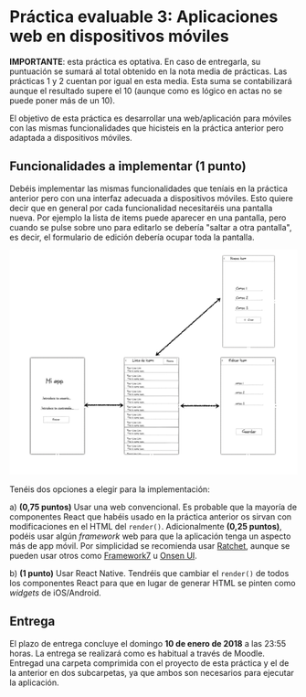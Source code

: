 # Práctica evaluable 3: Aplicaciones web en dispositivos móviles

**IMPORTANTE**: esta práctica es optativa. En caso de entregarla, su puntuación se sumará al total obtenido en la nota media de prácticas. Las prácticas 1 y 2 cuentan por igual en esta media. Esta suma se contabilizará aunque el resultado supere el 10 (aunque como es lógico en actas no se puede poner más de un 10). 

El objetivo de esta práctica es desarrollar una web/aplicación para móviles con las mismas funcionalidades que hicisteis en la práctica anterior pero adaptada a dispositivos móviles.

## Funcionalidades a implementar (1 punto)

Debéis implementar las mismas funcionalidades que teníais en la práctica anterior pero con una interfaz adecuada a dispositivos móviles. Esto quiere decir que en general por cada funcionalidad necesitaréis una pantalla nueva. Por ejemplo la lista de items puede aparecer en una pantalla, pero cuando se pulse sobre uno para editarlo se debería "saltar a otra pantalla", es decir, el formulario de edición debería ocupar toda la pantalla.

![](img/storyboard.png)

Tenéis dos opciones a elegir para la implementación:

a) **(0,75 puntos)** Usar una web convencional. Es probable que la mayoría de componentes React que habéis usado en la práctica anterior os sirvan con modificaciones en el HTML del `render()`. Adicionalmente **(0,25 puntos)**, podéis usar algún *framework* web para que la aplicación tenga un aspecto más de app móvil. Por simplicidad se recomienda usar [Ratchet](http://goratchet.com/), aunque se pueden usar otros como [Framework7](https://framework7.io/) u [Onsen UI](https://onsen.io/).

b) **(1 punto)** Usar React Native. Tendréis que cambiar el `render()` de todos los componentes React para que en lugar de generar HTML se pinten como *widgets* de iOS/Android.

## Entrega

El plazo de entrega concluye el domingo **10 de enero de 2018** a las 23:55 horas. La entrega se realizará como es habitual a través de Moodle. Entregad una carpeta comprimida con el proyecto de esta práctica y el de la anterior en dos subcarpetas, ya que ambos son necesarios para ejecutar la aplicación. 

